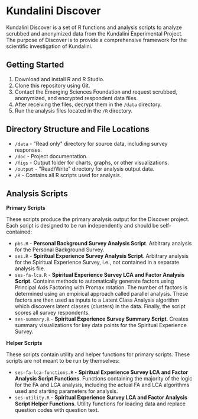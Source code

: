 # Kundalini Discover

Kundalini Discover is a set of R functions and analysis scripts to analyze scrubbed and anonymized data from the Kundalini Experimental Project. The purpose of Discover is to provide a comprehensive framework for the scientific investigation of Kundalini.

## Getting Started

1. Download and install R and R Studio.
2. Clone this repository using Git.
3. Contact the Emerging Sciences Foundation and request scrubbed, anonymized, and encrypted respondent data files. 
4. After receiving the files, decrypt them in the `/data` directory.
5. Run the analysis files located in the `/R` directory.

## Directory Structure and File Locations

- `/data` - "Read only" directory for source data, including survey responses.
- `/doc` - Project documentation.
- `/figs` - Output folder for charts, graphs, or other visualizations.
- `/output` - "Read/Write" directory for analysis output data.
- `/R` - Contains all R scripts used for analysis.

## Analysis Scripts

**Primary Scripts**

These scripts produce the primary analysis output for the Discover project. Each script is designed to be run independently and should be self-contained:

- `pbs.R` - **Personal Background Survey Analysis Script**. Arbitrary analysis for the Personal Background Survey.
- `ses.R` - **Spiritual Experience Survey Analysis Script**. Arbitrary analysis for the Spiritual Experience Survey, i.e., not contained in a separate analysis file.
- `ses-fa-lca.R` -  **Spiritual Experience Survey LCA and Factor Analysis Script**. Contains methods to automatically generate factors using Principal Axis Factoring with Promax rotation. The number of factors is determined using an empirical approach called parallel analysis. These factors are then used as inputs to a Latent Class Analysis algorithm which discovers latent classes (clusters) in the data. Finally, the script scores all survey respondents.
- `ses-summary.R` - **Spiritual Experience Survey Summary Script**. Creates summary visualizations for key data points for the Spiritual Experience Survey.

**Helper Scripts**

These scripts contain utility and helper functions for primary scripts. These scripts are not meant to be run by themselves:

- `ses-fa-lca-functions.R` - **Spiritual Experience Survey LCA and Factor Analysis Script Functions**. Functions containing the majority of the logic for the FA and LCA analysis, including the actual FA and LCA algorithms used and starting parameters for analysis.
- `ses-utility.R` - **Spiritual Experience Survey LCA and Factor Analysis Script Helper Functions**. Utility functions for loading data and replace question codes with question text.